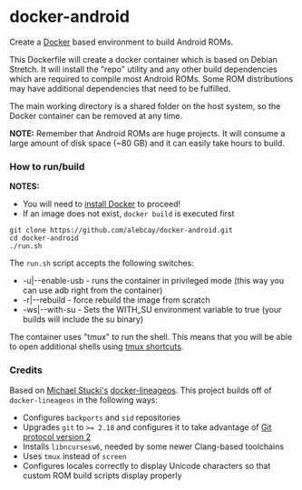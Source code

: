 docker-android
==================

Create a [Docker] based environment to build Android ROMs.

This Dockerfile will create a docker container which is based on Debian Stretch.
It will install the "repo" utility and any other build dependencies which are required to compile most Android ROMs. Some ROM distributions may have additional dependencies that need to be fulfilled.

The main working directory is a shared folder on the host system, so the Docker container can be removed at any time.

**NOTE:** Remember that Android ROMs are huge projects. It will consume a large amount of disk space (~80 GB) and it can easily take hours to build.

### How to run/build

**NOTES:**
* You will need to [install Docker][Docker_Installation] to proceed!
* If an image does not exist, ```docker build``` is executed first

```
git clone https://github.com/alebcay/docker-android.git
cd docker-android
./run.sh
```

The `run.sh` script accepts the following switches:

* -u|--enable-usb - runs the container in privileged mode (this way you can use adb right from the container)
* -r|--rebuild - force rebuild the image from scratch
* -ws|--with-su - Sets the WITH_SU environment variable to true (your builds will include the su binary)

The container uses "tmux" to run the shell. This means that you will be able to open additional shells using [tmux shortcuts](https://gist.github.com/andreyvit/2921703).

### Credits
Based on [Michael Stucki's](https://github.com/stucki/) [docker-lineageos](https://github.com/stucki/docker-lineageos). This project builds off of `docker-lineageos` in the following ways:
- Configures `backports` and `sid` repositories
- Upgrades `git` to `>= 2.18` and configures it to take advantage of [Git protocol version 2](https://opensource.googleblog.com/2018/05/introducing-git-protocol-version-2.html)
- Installs `libncursesw6`, needed by some newer Clang-based toolchains
- Uses `tmux` instead of `screen`
- Configures locales correctly to display Unicode characters so that custom ROM build scripts display properly

[Docker]:                      https://www.docker.io/
[LineageOS]:                   http://lineageos.org/
[Docker_Installation]:         https://www.docker.io/gettingstarted/
[Screen_Shortcuts]:            http://www.pixelbeat.org/lkdb/screen.html
[CyanogenMod_Building_Basics]: https://web-beta.archive.org/web/20161224192643/http://wiki.cyanogenmod.org/w/Development
[LineageOS_Build_Nexus5]:    https://wiki.lineageos.org/devices/hammerhead/build
[Discussion thread @ XDA developers]: http://forum.xda-developers.com/showthread.php?t=2650345
[dotcloud/docker#2224]:        https://github.com/dotcloud/docker/issues/2224
